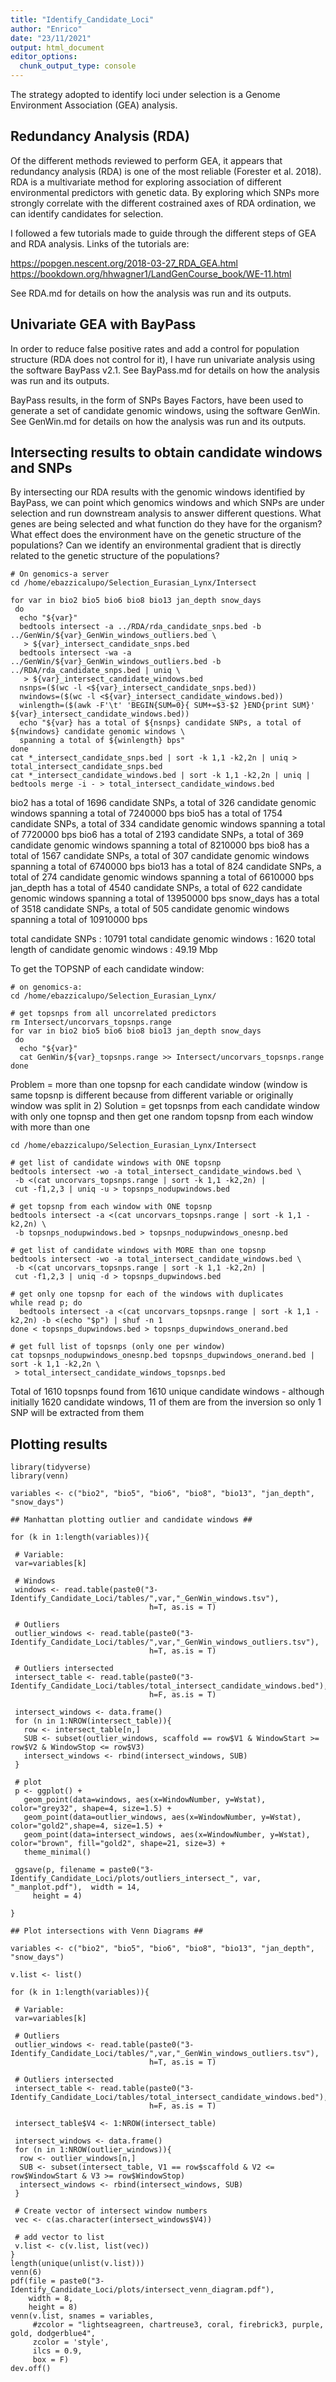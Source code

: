 ```yaml
---
title: "Identify_Candidate_Loci"
author: "Enrico"
date: "23/11/2021"
output: html_document
editor_options:
  chunk_output_type: console
---
```


The strategy adopted to identify loci under selection is a Genome Environment Association (GEA) analysis.

## Redundancy Analysis (RDA)

Of the different methods reviewed to perform GEA, it appears that redundancy analysis (RDA) is one of the most reliable (Forester et al. 2018). RDA is a multivariate method for exploring association of different environmental predictors with genetic data. By exploring which SNPs more strongly correlate with the different costrained axes of RDA ordination, we can identify candidates for selection.

I followed a few tutorials made to guide through the different steps of GEA and RDA analysis. Links of the tutorials are:

https://popgen.nescent.org/2018-03-27_RDA_GEA.html
https://bookdown.org/hhwagner1/LandGenCourse_book/WE-11.html

See RDA.md for details on how the analysis was run and its outputs.

## Univariate GEA with BayPass

In order to reduce false positive rates and add a control for population structure (RDA does not control for it), I have run univariate analysis using the software BayPass v2.1. See BayPass.md for details on how the analysis was run and its outputs.

BayPass results, in the form of SNPs Bayes Factors, have been used to generate a set of candidate genomic windows, using the software GenWin. See GenWin.md for details on how the analysis was run and its outputs.

## Intersecting results to obtain candidate windows and SNPs

By intersecting our RDA results with the genomic windows identified by BayPass, we can point which genomics windows and which SNPs are under selection and run downstream analysis to answer different questions. What genes are being selected and what function do they have for the organism? What effect does the environment have on the genetic structure of the populations? Can we identify an environmental gradient that is directly related to the genetic structure of the populations?

```{bash}
# On genomics-a server
cd /home/ebazzicalupo/Selection_Eurasian_Lynx/Intersect

for var in bio2 bio5 bio6 bio8 bio13 jan_depth snow_days
 do
  echo "${var}"
  bedtools intersect -a ../RDA/rda_candidate_snps.bed -b ../GenWin/${var}_GenWin_windows_outliers.bed \
   > ${var}_intersect_candidate_snps.bed
  bedtools intersect -wa -a ../GenWin/${var}_GenWin_windows_outliers.bed -b ../RDA/rda_candidate_snps.bed | uniq \
   > ${var}_intersect_candidate_windows.bed
  nsnps=($(wc -l <${var}_intersect_candidate_snps.bed))
  nwindows=($(wc -l <${var}_intersect_candidate_windows.bed))
  winlength=($(awk -F'\t' 'BEGIN{SUM=0}{ SUM+=$3-$2 }END{print SUM}' ${var}_intersect_candidate_windows.bed))
  echo "${var} has a total of ${nsnps} candidate SNPs, a total of ${nwindows} candidate genomic windows \
  spanning a total of ${winlength} bps"
done
cat *_intersect_candidate_snps.bed | sort -k 1,1 -k2,2n | uniq > total_intersect_candidate_snps.bed
cat *_intersect_candidate_windows.bed | sort -k 1,1 -k2,2n | uniq | bedtools merge -i - > total_intersect_candidate_windows.bed
```
bio2 has a total of 1696 candidate SNPs, a total of 326 candidate genomic windows spanning a total of 7240000 bps
bio5 has a total of 1754 candidate SNPs, a total of 334 candidate genomic windows spanning a total of 7720000 bps
bio6 has a total of 2193 candidate SNPs, a total of 369 candidate genomic windows spanning a total of 8210000 bps
bio8 has a total of 1567 candidate SNPs, a total of 307 candidate genomic windows spanning a total of 6740000 bps
bio13 has a total of 824 candidate SNPs, a total of 274 candidate genomic windows spanning a total of 6610000 bps
jan_depth has a total of 4540 candidate SNPs, a total of 622 candidate genomic windows spanning a total of 13950000 bps
snow_days has a total of 3518 candidate SNPs, a total of 505 candidate genomic windows spanning a total of 10910000 bps

total candidate SNPs : 10791
total candidate genomic windows : 1620
total length of candidate genomic windows : 49.19 Mbp

To get the TOPSNP of each candidate window:
```{bash}
# on genomics-a:
cd /home/ebazzicalupo/Selection_Eurasian_Lynx/

# get topsnps from all uncorrelated predictors
rm Intersect/uncorvars_topsnps.range
for var in bio2 bio5 bio6 bio8 bio13 jan_depth snow_days
 do
  echo "${var}"
  cat GenWin/${var}_topsnps.range >> Intersect/uncorvars_topsnps.range
done
```
Problem = more than one topsnp for each candidate window (window is same topsnp is different because from different variable or originally window was split in 2)
Solution = get topsnps from each candidate window with only one topnsp and then get one random topsnp from each window with more than one
```{bash}
cd /home/ebazzicalupo/Selection_Eurasian_Lynx/Intersect

# get list of candidate windows with ONE topsnp
bedtools intersect -wo -a total_intersect_candidate_windows.bed \
 -b <(cat uncorvars_topsnps.range | sort -k 1,1 -k2,2n) |
 cut -f1,2,3 | uniq -u > topsnps_nodupwindows.bed
 
# get topsnp from each window with ONE topsnp
bedtools intersect -a <(cat uncorvars_topsnps.range | sort -k 1,1 -k2,2n) \
 -b topsnps_nodupwindows.bed > topsnps_nodupwindows_onesnp.bed

# get list of candidate windows with MORE than one topsnp
bedtools intersect -wo -a total_intersect_candidate_windows.bed \
 -b <(cat uncorvars_topsnps.range | sort -k 1,1 -k2,2n) |
 cut -f1,2,3 | uniq -d > topsnps_dupwindows.bed

# get only one topsnp for each of the windows with duplicates
while read p; do
  bedtools intersect -a <(cat uncorvars_topsnps.range | sort -k 1,1 -k2,2n) -b <(echo "$p") | shuf -n 1
done < topsnps_dupwindows.bed > topsnps_dupwindows_onerand.bed

# get full list of topsnps (only one per window)
cat topsnps_nodupwindows_onesnp.bed topsnps_dupwindows_onerand.bed | sort -k 1,1 -k2,2n \
 > total_intersect_candidate_windows_topsnps.bed
```
Total of 1610 topsnps found from 1610 unique candidate windows - although initially 1620 candidate windows, 11 of them are from the inversion so only 1 SNP will be extracted from them

## Plotting results

```{R}
library(tidyverse)
library(venn)

variables <- c("bio2", "bio5", "bio6", "bio8", "bio13", "jan_depth", "snow_days")

## Manhattan plotting outlier and candidate windows ##

for (k in 1:length(variables)){

 # Variable:
 var=variables[k]

 # Windows
 windows <- read.table(paste0("3-Identify_Candidate_Loci/tables/",var,"_GenWin_windows.tsv"),
                               h=T, as.is = T)
 
 # Outliers
 outlier_windows <- read.table(paste0("3-Identify_Candidate_Loci/tables/",var,"_GenWin_windows_outliers.tsv"),
                               h=T, as.is = T)
 
 # Outliers intersected
 intersect_table <- read.table(paste0("3-Identify_Candidate_Loci/tables/total_intersect_candidate_windows.bed"),
                               h=F, as.is = T)
 
 intersect_windows <- data.frame()
 for (n in 1:NROW(intersect_table)){
   row <- intersect_table[n,]
   SUB <- subset(outlier_windows, scaffold == row$V1 & WindowStart >= row$V2 & WindowStop <= row$V3)
   intersect_windows <- rbind(intersect_windows, SUB)
 }
 
 # plot
 p <- ggplot() +
   geom_point(data=windows, aes(x=WindowNumber, y=Wstat), color="grey32", shape=4, size=1.5) +
   geom_point(data=outlier_windows, aes(x=WindowNumber, y=Wstat), color="gold2",shape=4, size=1.5) +
   geom_point(data=intersect_windows, aes(x=WindowNumber, y=Wstat), color="brown", fill="gold2", shape=21, size=3) +
   theme_minimal()
 
 ggsave(p, filename = paste0("3-Identify_Candidate_Loci/plots/outliers_intersect_", var, "_manplot.pdf"),  width = 14,
     height = 4)
 
}

## Plot intersections with Venn Diagrams ##

variables <- c("bio2", "bio5", "bio6", "bio8", "bio13", "jan_depth", "snow_days")

v.list <- list()

for (k in 1:length(variables)){
 
 # Variable:
 var=variables[k]

 # Outliers
 outlier_windows <- read.table(paste0("3-Identify_Candidate_Loci/tables/",var,"_GenWin_windows_outliers.tsv"),
                               h=T, as.is = T)
 
 # Outliers intersected
 intersect_table <- read.table(paste0("3-Identify_Candidate_Loci/tables/total_intersect_candidate_windows.bed"),
                               h=F, as.is = T)
 
 intersect_table$V4 <- 1:NROW(intersect_table)
 
 intersect_windows <- data.frame()
 for (n in 1:NROW(outlier_windows)){
  row <- outlier_windows[n,]
  SUB <- subset(intersect_table, V1 == row$scaffold & V2 <= row$WindowStart & V3 >= row$WindowStop)
  intersect_windows <- rbind(intersect_windows, SUB)
 }

 # Create vector of intersect window numbers
 vec <- c(as.character(intersect_windows$V4))
 
 # add vector to list
 v.list <- c(v.list, list(vec))
}
length(unique(unlist(v.list)))
venn(6)
pdf(file = paste0("3-Identify_Candidate_Loci/plots/intersect_venn_diagram.pdf"),
    width = 8,
    height = 8)
venn(v.list, snames = variables, 
     #zcolor = "lightseagreen, chartreuse3, coral, firebrick3, purple, gold, dodgerblue4",
     zcolor = 'style',
     ilcs = 0.9,
     box = F)
dev.off()
```